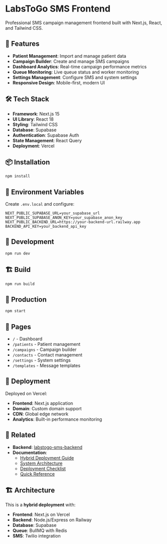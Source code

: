 # LabsToGo SMS Frontend

Professional SMS campaign management frontend built with Next.js, React, and Tailwind CSS.

## 🚀 Features

- **Patient Management**: Import and manage patient data
- **Campaign Builder**: Create and manage SMS campaigns
- **Dashboard Analytics**: Real-time campaign performance metrics
- **Queue Monitoring**: Live queue status and worker monitoring
- **Settings Management**: Configure SMS and system settings
- **Responsive Design**: Mobile-first, modern UI

## 🛠️ Tech Stack

- **Framework**: Next.js 15
- **UI Library**: React 18
- **Styling**: Tailwind CSS
- **Database**: Supabase
- **Authentication**: Supabase Auth
- **State Management**: React Query
- **Deployment**: Vercel

## 📦 Installation

```bash
npm install
```

## 🔧 Environment Variables

Create `.env.local` and configure:

```env
NEXT_PUBLIC_SUPABASE_URL=your_supabase_url
NEXT_PUBLIC_SUPABASE_ANON_KEY=your_supabase_anon_key
NEXT_PUBLIC_BACKEND_URL=https://your-backend-url.railway.app
BACKEND_API_KEY=your_backend_api_key
```

## 🚀 Development

```bash
npm run dev
```

## 🏗️ Build

```bash
npm run build
```

## 🚀 Production

```bash
npm start
```

## 📱 Pages

- `/` - Dashboard
- `/patients` - Patient management
- `/campaigns` - Campaign builder
- `/contacts` - Contact management
- `/settings` - System settings
- `/templates` - Message templates

## 🚀 Deployment

Deployed on Vercel:
- **Frontend**: Next.js application
- **Domain**: Custom domain support
- **CDN**: Global edge network
- **Analytics**: Built-in performance monitoring

## 🔗 Related

- **Backend**: [labstogo-sms-backend](https://github.com/BasarIntegrated/labstogo-sms-backend)
- **Documentation**: 
  - [Hybrid Deployment Guide](docs/deployment/HYBRID_DEPLOYMENT_GUIDE.md)
  - [System Architecture](docs/deployment/SYSTEM_ARCHITECTURE.md)
  - [Deployment Checklist](docs/deployment/DEPLOYMENT_CHECKLIST.md)
  - [Quick Reference](docs/deployment/QUICK_REFERENCE.md)

## 🏗️ Architecture

This is a **hybrid deployment** with:
- **Frontend**: Next.js on Vercel
- **Backend**: Node.js/Express on Railway
- **Database**: Supabase
- **Queue**: BullMQ with Redis
- **SMS**: Twilio integration